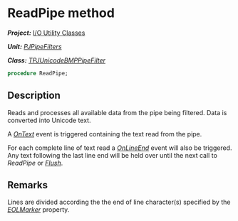 # ReadPipe method

***Project:*** [I/O Utility Classes](../API.md)

***Unit:*** [_PJPipeFilters_](./PJPipeFilters.md)

***Class:*** [_TPJUnicodeBMPPipeFilter_](./TPJUnicodeBMPPipeFilter.md)

```pascal
procedure ReadPipe;
```

## Description

Reads and processes all available data from the pipe being filtered. Data is converted into Unicode text.

A [_OnText_](./TPJUnicodeBMPPipeFilter-OnText.md) event is triggered containing the text read from the pipe.

For each complete line of text read a [_OnLineEnd_](./TPJUnicodeBMPPipeFilter-OnLineEnd.md) event will also be triggered. Any text following the last line end will be held over until the next call to _ReadPipe_ or [_Flush_](./TPJUnicodeBMPPipeFilter-Flush.md).

## Remarks

Lines are divided according the the end of line character(s) specified by the [_EOLMarker_](./TPJUnicodeBMPPipeFilter-EOLMarker.md) property.
